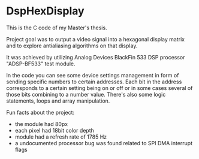 <h1>DspHexDisplay</h1>

This is the C code of my Master's thesis.

Project goal was to output a video signal into a hexagonal display matrix and to explore antialiasing algorithms on that display.

It was achieved by utilizing Analog Devices BlackFin 533 DSP processor "ADSP-BF533" test module.

In the code you can see some device settings management in form of sending specific numbers to certain addresses. Each bit in the address corresponds to a certain setting being on or off or in some cases several of those bits combining to a number value.
There's also some logic statements, loops and array manipulation.

Fun facts about the project:
<ul>
<li>the module had 80px</li>
<li>each pixel had 18bit color depth</li>
<li>module had a refresh rate of 1785 Hz</li>
<li>a undocumented processor bug was found related to SPI DMA interrupt flags</li>
</ul>
